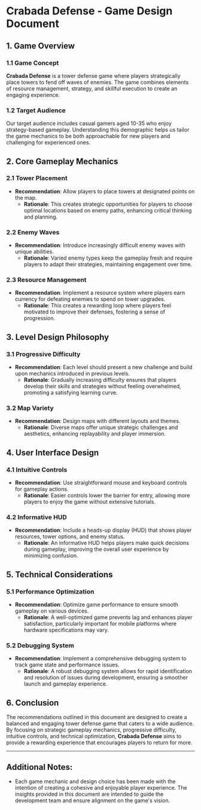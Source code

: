 # Crabada Defense - Game Design Document

## 1. Game Overview

### 1.1 Game Concept
**Crabada Defense** is a tower defense game where players strategically place towers to fend off waves of enemies. The game combines elements of resource management, strategy, and skillful execution to create an engaging experience.

### 1.2 Target Audience
Our target audience includes casual gamers aged 10-35 who enjoy strategy-based gameplay. Understanding this demographic helps us tailor the game mechanics to be both approachable for new players and challenging for experienced ones.

## 2. Core Gameplay Mechanics

### 2.1 Tower Placement
- **Recommendation**: Allow players to place towers at designated points on the map.
  - **Rationale**: This creates strategic opportunities for players to choose optimal locations based on enemy paths, enhancing critical thinking and planning.

### 2.2 Enemy Waves
- **Recommendation**: Introduce increasingly difficult enemy waves with unique abilities.
  - **Rationale**: Varied enemy types keep the gameplay fresh and require players to adapt their strategies, maintaining engagement over time.

### 2.3 Resource Management
- **Recommendation**: Implement a resource system where players earn currency for defeating enemies to spend on tower upgrades.
  - **Rationale**: This creates a rewarding loop where players feel motivated to improve their defenses, fostering a sense of progression.

## 3. Level Design Philosophy

### 3.1 Progressive Difficulty
- **Recommendation**: Each level should present a new challenge and build upon mechanics introduced in previous levels.
  - **Rationale**: Gradually increasing difficulty ensures that players develop their skills and strategies without feeling overwhelmed, promoting a satisfying learning curve.

### 3.2 Map Variety
- **Recommendation**: Design maps with different layouts and themes.
  - **Rationale**: Diverse maps offer unique strategic challenges and aesthetics, enhancing replayability and player immersion.

## 4. User Interface Design

### 4.1 Intuitive Controls
- **Recommendation**: Use straightforward mouse and keyboard controls for gameplay actions.
  - **Rationale**: Easier controls lower the barrier for entry, allowing more players to enjoy the game without extensive tutorials.

### 4.2 Informative HUD
- **Recommendation**: Include a heads-up display (HUD) that shows player resources, tower options, and enemy status.
  - **Rationale**: An informative HUD helps players make quick decisions during gameplay, improving the overall user experience by minimizing confusion.

## 5. Technical Considerations

### 5.1 Performance Optimization
- **Recommendation**: Optimize game performance to ensure smooth gameplay on various devices.
  - **Rationale**: A well-optimized game prevents lag and enhances player satisfaction, particularly important for mobile platforms where hardware specifications may vary.

### 5.2 Debugging System
- **Recommendation**: Implement a comprehensive debugging system to track game state and performance issues.
  - **Rationale**: A robust debugging system allows for rapid identification and resolution of issues during development, ensuring a smoother launch and gameplay experience.

## 6. Conclusion
The recommendations outlined in this document are designed to create a balanced and engaging tower defense game that caters to a wide audience. By focusing on strategic gameplay mechanics, progressive difficulty, intuitive controls, and technical optimization, **Crabada Defense** aims to provide a rewarding experience that encourages players to return for more.

---

## Additional Notes:
- Each game mechanic and design choice has been made with the intention of creating a cohesive and enjoyable player experience. The insights provided in this document are intended to guide the development team and ensure alignment on the game's vision.